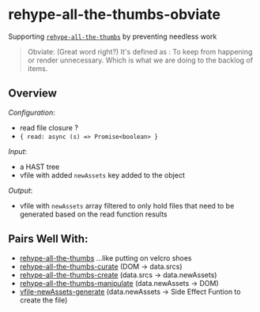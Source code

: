 # rehype-all-the-thumbs-obviate
Supporting [`rehype-all-the-thumbs`](https://github.com/ericdmoore/rehype-all-the-thumbs) by preventing needless work

> Obviate: (Great word right?) It's defined as : To keep from happening or render unnecessary. Which is what we are doing to the backlog of items.

## Overview

_Configuration_:
- read file closure ? 
- `{ read: async (s) => Promise<boolean> }`

_Input_:
- a HAST tree
- vfile with added `newAssets` key added to the object

_Output_:
- vfile with `newAssets` array filtered to only hold files that need to be generated based on the read function results

## Pairs Well With:

- [rehype-all-the-thumbs](https://github.com/ericdmoore/rehype-all-the-thumbs) ...like putting on velcro shoes
- [rehype-all-the-thumbs-curate](https://github.com/ericdmoore/rehype-all-the-thumbs-curate) (DOM -> data.srcs)
- [rehype-all-the-thumbs-create](https://github.com/ericdmoore/rehype-all-the-thumbs-create) (data.srcs -> data.newAssets)
- [rehype-all-the-thumbs-manipulate](https://github.com/ericdmoore/rehype-all-the-thumbs-manipulate) (data.newAssets -> DOM)
- [vfile-newAssets-generate](https://github.com/ericdmoore/vfile-newAssets-generate) (data.newAssets -> Side Effect Funtion to create the file)
